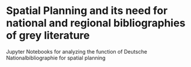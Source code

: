 # Spatial Planning and its need for national and regional bibliographies of grey literature
Jupyter Notebooks for analyzing the function of Deutsche Nationalbibliographie for spatial planning 
